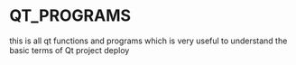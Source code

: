 # QT_PROGRAMS
this is all qt functions and programs which is very useful to understand the basic terms of Qt project deploy
